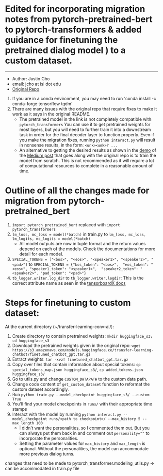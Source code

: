 # Edited for incorporating migration notes from pytorch-pretrained-bert to pytorch-transformers & added guidance for finetuning the pretrained dialog model ) to a custom dataset. 
----

- Author: Justin Cho 
- email: jcho at isi dot edu 
- [Original Repo](https://github.com/huggingface/transfer-learning-conv-ai)


1. If you are in a conda environment, you may need to run 'conda install -c conda-forge tensorflow tqdm' 
2. There are many issues with the original repo that require fixes to make it work as it says in the original README.
    - The pretrained model in the link is not completely compatible with `pytorch_transformers` You can use it to get pretrained weights for most layers, but you will need to further train it into a downstream task in order for the final decoder layer to function properly. Even if you make the migration fixes, running `python interact.py` will result in nonsense results, in the form: `<unk><unk>? ...`
    - An alternative to getting the desired results as shown in the [demo](https://convai.huggingface.co/) of the [Medium post](https://medium.com/huggingface/how-to-build-a-state-of-the-art-conversational-ai-with-transfer-learning-2d818ac26313) that goes along with the original repo is to train the model from scratch. This is not recommended as it will require a lot of computational resources to complete in a reasonable amount of time. 



# Outline of all the changes made for migration from pytorch-pretrained_bert

1. `import pytorch_pretrained_bert` replaced with `import pytorch_transformers`
2. `lm_loss, mc_loss = model(*batch)` in train.py to `lm_loss, mc_loss, lm_logits, mc_logits = model(*batch)` 
    - All model outputs are now in tuple format and the return values depend on each of the models. Check the documentations for more detail for each model. 
3. `SPECIAL_TOKENS = ["<bos>", "<eos>", "<speaker1>", "<speaker2>", "<pad>"]` to ```SPECIAL_TOKENS = {"bos_token": "<bos>", 
                  "eos_token": "<eos>",
                  "speaker1_token": "<speaker1>", 
                  "speaker2_token": "<speaker2>",
                  "pad_token": "<pad>"}```
4. `tb_logger.writer.log_dir` to `tb_logger.writer.logdir`: This is the correct attribute name as seen in the [tensorboardX docs](https://tensorboardx.readthedocs.io/en/latest/_modules/tensorboardX/writer.html#SummaryWriter)



# Steps for finetuning to custom dataset: 
At the current directory (~/transfer-learning-conv-ai/): 
1. Create directory to contain pretrained weights: `mkdir huggingface_s3; cd huggingface_s3`
2. Download the pretrained weights given in the original repo: `wget https://s3.amazonaws.com/models.huggingface.co/transfer-learning-chatbot/finetuned_chatbot_gpt.tar.gz`
3. Extract weights: `tar -xvzf finetuned_chatbot_gpt.tar.gz`
4. Copy over files that contain information about special tokens: `cp special_tokens_map.json huggingface_s3/`, `cp added_tokens.json huggingface_s3/`  
5. Go to utils.py and change `CUSTOM_DATAPATH` to the custom data path. 
6. Change code content of `get_custom_dataset` function to reformat the custom dataset accordingly. 
7. Run `python train.py --model_checkpoint huggingface_s3/ --custom True `
8. You'll find your model checkpoints in `runs/` with their appropriate time stamps
9. Interact with the model by running `python interact.py --model_checkpoint runs/<path to checkpoint>/ --max_history 5 --max_length 100` 
    - I didn't want the personalities, so I commented them out. But you can always put them back in and comment out `personality=""` to incorporate the personalities. 
    - Setting the parameter values for `max_history` and `max_length` is optional. Without the personalities, the model can accommodate more previous dialog turns. 


changes that need to be made to pytorch_transformer.modeling_utils.py -> can be accommodated in train.py file 